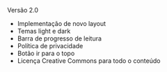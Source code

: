 Versão 2.0

* Implementação de novo layout
* Temas light e dark
* Barra de progresso de leitura
* Política de privacidade
* Botão ir para o topo
* Licença Creative Commons para todo o conteúdo

